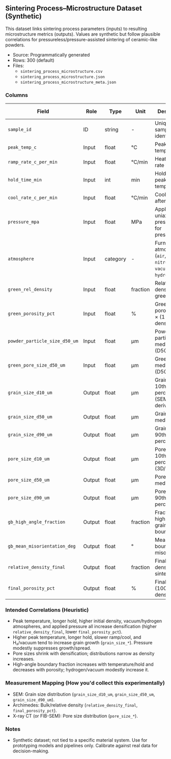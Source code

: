 ## Sintering Process–Microstructure Dataset (Synthetic)

This dataset links sintering process parameters (inputs) to resulting microstructure metrics (outputs). Values are synthetic but follow plausible correlations for pressureless/pressure-assisted sintering of ceramic-like powders.

- Source: Programmatically generated
- Rows: 300 (default)
- Files:
  - `sintering_process_microstructure.csv`
  - `sintering_process_microstructure.json`
  - `sintering_process_microstructure_meta.json`

### Columns

| Field | Role | Type | Unit | Description | Typical Range |
|---|---|---|---|---|---|
| `sample_id` | ID | string | - | Unique sample identifier | - |
| `peak_temp_c` | Input | float | °C | Peak sintering temperature | 1100–1600 |
| `ramp_rate_c_per_min` | Input | float | °C/min | Heating ramp rate to peak | 2–20 |
| `hold_time_min` | Input | int | min | Hold time at peak temperature | 0–180 |
| `cool_rate_c_per_min` | Input | float | °C/min | Cooling rate after hold | 2–20 |
| `pressure_mpa` | Input | float | MPa | Applied uniaxial pressure; 0 for pressureless | 0–50 |
| `atmosphere` | Input | category | - | Furnace atmosphere (`air`, `argon`, `nitrogen`, `vacuum`, `hydrogen`) | - |
| `green_rel_density` | Input | float | fraction | Relative density of the green body | 0.50–0.65 |
| `green_porosity_pct` | Input | float | % | Green porosity (100 × (1 − density)) | 35–50 |
| `powder_particle_size_d50_um` | Input | float | µm | Powder particle median size (D50) | 0.4–6 |
| `green_pore_size_d50_um` | Input | float | µm | Green pore median size (D50) | 0.3–10 |
| `grain_size_d10_um` | Output | float | µm | Grain size 10th percentile (SEM-derived) | 0.3–20 |
| `grain_size_d50_um` | Output | float | µm | Grain size median (D50) | 0.5–30 |
| `grain_size_d90_um` | Output | float | µm | Grain size 90th percentile | 1–60 |
| `pore_size_d10_um` | Output | float | µm | Pore size 10th percentile (3D/SEM) | 0.03–10 |
| `pore_size_d50_um` | Output | float | µm | Pore size median (D50) | 0.05–15 |
| `pore_size_d90_um` | Output | float | µm | Pore size 90th percentile | 0.1–25 |
| `gb_high_angle_fraction` | Output | float | fraction | Fraction of high-angle grain boundaries | 0.30–0.90 |
| `gb_mean_misorientation_deg` | Output | float | ° | Mean grain boundary misorientation | 10–60 |
| `relative_density_final` | Output | float | fraction | Final relative density after sintering | 0.80–0.99 |
| `final_porosity_pct` | Output | float | % | Final porosity (100 × (1 − density)) | 1–20 |

### Intended Correlations (Heuristic)

- Peak temperature, longer hold, higher initial density, vacuum/hydrogen atmospheres, and applied pressure all increase densification (higher `relative_density_final`, lower `final_porosity_pct`).
- Higher peak temperature, longer hold, slower ramp/cool, and H₂/vacuum tend to increase grain growth (`grain_size_*`). Pressure modestly suppresses growth/spread.
- Pore sizes shrink with densification; distributions narrow as density increases.
- High-angle boundary fraction increases with temperature/hold and decreases with porosity; hydrogen/vacuum modestly increase it.

### Measurement Mapping (How you'd collect this experimentally)

- SEM: Grain size distribution (`grain_size_d10_um`, `grain_size_d50_um`, `grain_size_d90_um`).
- Archimedes: Bulk/relative density (`relative_density_final`, `final_porosity_pct`).
- X-ray CT (or FIB-SEM): Pore size distribution (`pore_size_*`).

### Notes

- Synthetic dataset; not tied to a specific material system. Use for prototyping models and pipelines only. Calibrate against real data for decision-making.

